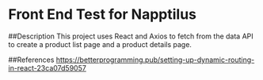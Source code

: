 # Front End Test for Napptilus

##Description
This project uses React and Axios to fetch from the data API to create a product list page and a product details page.

##References
https://betterprogramming.pub/setting-up-dynamic-routing-in-react-23ca07d59057
